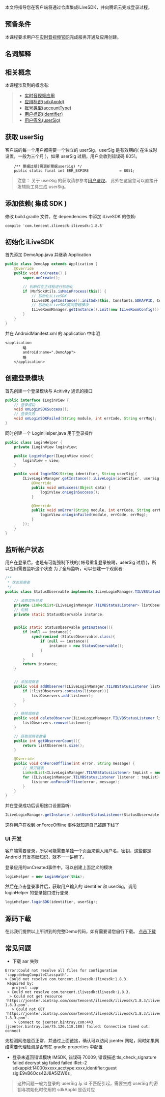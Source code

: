 
本文将指导您在客户端将通过仓库集成iLiveSDK，并向腾讯云完成登录过程。

## 预备条件

本课程要求用户在[实时音视频官网](https://cloud.tencent.com/product/trtc)完成服务开通及应用创建。

## 名词解释

## 相关概念
本课程涉及到的概念有:
> * [实时音视频应用](../开发前必看/基本概念.md#实时音视频应用)
> * [应用标识(sdkAppId)](../开发前必看/基本概念.md#应用标识)
> * [账号类型(accountType)](../开发前必看/基本概念.md#账号类型)
> * [用户标识(identifier)](../开发前必看/基本概念.md#用户标识)
> * [用户签名(userSig)](../开发前必看/基本概念.md#用户签名)

## 获取 userSig
客户端的每一个用户都需要一个独立的 userSig，userSig 是有效期的( 在生成时设置，一般为三个月 )，如果 userSig 过期，用户会收到错误码 8051。
```
    /** 票据过期(需更新票据userSig) */
    public static final int ERR_EXPIRE              = 8051;
```

>注意：
>关于 userSig 的获取请参参考[用户鉴权](../开发前必看/基本概念.md#用户签名)。
>此外在这里您可以直接开发辅助工具生成 userSig。

## 添加依赖( 集成 SDK )
修改 build.gradle 文件，在 dependencies 中添加 iLiveSDK 的依赖:
```
compile 'com.tencent.ilivesdk:ilivesdk:1.8.5'
```

## 初始化 iLiveSDK
首先添加 DemoApp.java 并继承 Application
```Java
public class DemoApp extends Application {
    @Override
    public void onCreate() {
        super.onCreate();

        // 判断仅在主线程进行初始化
        if (MsfSdkUtils.isMainProcess(this)) {
            // 初始化iLiveSDK
            ILiveSDK.getInstance().initSdk(this, Constants.SDKAPPID, Constants.ACCOUNTTYPE);
            // 初始化iLiveSDK房间管理模块
            ILiveRoomManager.getInstance().init(new ILiveRoomConfig());
        }
    }
}
```
并在 AndroidManifest.xml 的 application 中申明
```
<application
        略
        android:name=".DemoApp">
        略
    </application>
```

## 创建登录模块
首先创建一个登录模块与 Acitivity 通讯的接口
```Java
public interface ILoginView {
    // 登录成功
    void onLoginSDKSuccess();
    // 登录失败
    void onLoginSDKFailed(String module, int errCode, String errMsg);
}
```
同时创建一个 LoginHelper.java 用于登录操作
```Java
public class LoginHelper {
    private ILoginView loginView;

    public LoginHelper(ILoginView view){
        loginView = view;
    }

    public void loginSDK(String identifier, String userSig){
        ILiveLoginManager.getInstance().iLiveLogin(identifier, userSig, new ILiveCallBack() {
            @Override
            public void onSuccess(Object data) {
                loginView.onLoginSuccess();
            }

            @Override
            public void onError(String module, int errCode, String errMsg) {
                loginView.onLoginFailed(module, errCode, errMsg);
            }
        });
    }
}
```
## 监听帐户状态
用户在登录后，也是有可能强制下线的( 帐号重复登录被踢，userSig 过期 )，所以应用需要监听这个状态
为了全局监听，可以创建一个观察者:
```Java
/**
 * 状态观察者
 */
public class StatusObservable implements ILiveLoginManager.TILVBStatusListener {

    // 消息监听链表
    private LinkedList<ILiveLoginManager.TILVBStatusListener> listObservers = new LinkedList<>();
    // 句柄
    private static StatusObservable instance;


    public static StatusObservable getInstance(){
        if (null == instance){
            synchronized (StatusObservable.class){
                if (null == instance){
                    instance = new StatusObservable();
                }
            }
        }
        return instance;
    }


    // 添加观察者
    public void addObserver(ILiveLoginManager.TILVBStatusListener listener){
        if (!listObservers.contains(listener)){
            listObservers.add(listener);
        }
    }

    // 移除观察者
    public void deleteObserver(ILiveLoginManager.TILVBStatusListener listener){
        listObservers.remove(listener);
    }

    // 获取观察者数量
    public int getObserverCount(){
        return listObservers.size();
    }

    @Override
    public void onForceOffline(int error, String message) {
        // 拷贝链表
        LinkedList<ILiveLoginManager.TILVBStatusListener> tmpList = new LinkedList<>(listObservers);
        for (ILiveLoginManager.TILVBStatusListener listener : tmpList){
            listener.onForceOffline(error, message);
        }
    }
}
```
并在登录成功后调用接口设置监听:
```Java
ILiveLoginManager.getInstance().setUserStatusListener(StatusObservable.getInstance());
```
这样用户在收到 onForceOffline 事件就知道自己被踢下线了

### UI 开发
客户端需要登录，所以可能需要单独一个页面来输入用户名，密钥，这些都是 Android 开发基础知识，就不一一讲解了。

登录应用的onCreated事件中，可以创建上面定义的模块
```Java
loginHelper = new LoginHelper(this);
```
然后在点击登录事件后，获取用户输入的 identifier 和 userSig，调用 loginHelper 的登录接口进行登录:
```Java
loginHelper.loginSDK(identifier, userSig);
```

## 源码下载
在此我们提供以上所讲到的完整Demo代码，如有需要请您自行下载。
[点击下载](http://dldir1.qq.com/hudongzhibo/ILiveSDK/Demo/Android/demo_login.zip)


## 常见问题
- 下载 aar 失败
```
Error:Could not resolve all files for configuration ':app:debugCompileClasspath'.
> Could not resolve com.tencent.ilivesdk:ilivesdk:1.8.3.
 Required by:
   project :app
 > Could not resolve com.tencent.ilivesdk:ilivesdk:1.8.3.
  > Could not get resource 'https://jcenter.bintray.com/com/tencent/ilivesdk/ilivesdk/1.8.3/ilivesdk-1.8.3.pom'.
   > Could not GET 'https://jcenter.bintray.com/com/tencent/ilivesdk/ilivesdk/1.8.3/ilivesdk-1.8.3.pom'.
    > Connect to jcenter.bintray.com:443 [jcenter.bintray.com/75.126.118.188] failed: Connection timed out: connect
```
先检测网络是否正常，并通过上面链接，确认可以访问 jcenter 网站，同时如果网络需要代理检测是否有在 gradle.properties 中配置

- 登录未返回错误模块 IMSDK, 错误码 70009, 错误描述:tls_check_signature failed decrypt sig failed failed iRet:-2 sdkappid:14000xxxxx,acctype:xxxx,identifier:guest sig:E9vB6Ocs42J8A5lZW6s_

> 这种问题一般为登录的 userSig 与 id 不匹配引起，需要生成 userSig 的密钥与初始化时使用的 sdkAppId 是否对应

